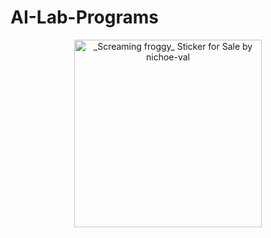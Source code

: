 # AI-Lab-Programs

<div align="center">
  <img src="https://github.com/user-attachments/assets/836629c7-e15f-47e1-9cb4-4bc219f8f3fe" alt="_Screaming froggy_ Sticker for Sale by nichoe-val" width="300">
</div>
